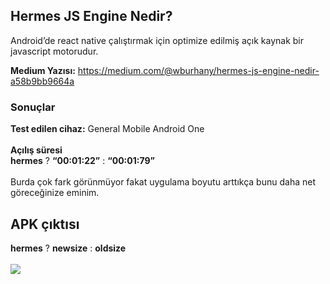 ## Hermes JS Engine Nedir?
Android’de react native çalıştırmak için optimize edilmiş açık kaynak bir javascript motorudur.

**Medium Yazısı:**
https://medium.com/@wburhany/hermes-js-engine-nedir-a58b9bb9664a

### Sonuçlar

**Test edilen cihaz:** General Mobile Android One <br> <br>
**Açılış süresi**<br>
**hermes** ? **“00:01:22”** : **“00:01:79”**<br><br>
Burda çok fark görünmüyor fakat uygulama boyutu arttıkça bunu daha net göreceğinize eminim.

## APK çıktısı
**hermes** ? **newsize** : **oldsize**<br><br>
<image src="./assets/compare-apk.png" >
